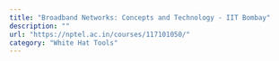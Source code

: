 ```yaml
---
title: "Broadband Networks: Concepts and Technology - IIT Bombay"
description: ""
url: "https://nptel.ac.in/courses/117101050/"
category: "White Hat Tools"
---
```

